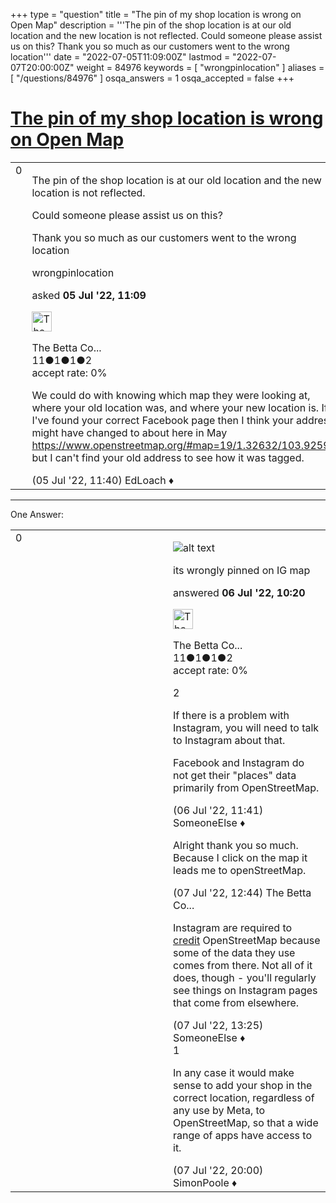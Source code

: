 +++
type = "question"
title = "The pin of my shop location is wrong on Open Map"
description = '''The pin of the shop location is at our old location and the new location is not reflected.  Could someone please assist us on this? Thank you so much as our customers went to the wrong location'''
date = "2022-07-05T11:09:00Z"
lastmod = "2022-07-07T20:00:00Z"
weight = 84976
keywords = [ "wrongpinlocation" ]
aliases = [ "/questions/84976" ]
osqa_answers = 1
osqa_accepted = false
+++

<div class="headNormal">

# [The pin of my shop location is wrong on Open Map](/questions/84976/the-pin-of-my-shop-location-is-wrong-on-open-map)

</div>

<div id="main-body">

<div id="askform">

<table id="question-table" style="width:100%;">
<colgroup>
<col style="width: 50%" />
<col style="width: 50%" />
</colgroup>
<tbody>
<tr>
<td style="width: 30px; vertical-align: top"><div class="vote-buttons">
<span id="post-84976-upvote" class="ajax-command post-vote up" rel="nofollow" title="I like this post (click again to cancel)"> </span>
<div id="post-84976-score" class="post-score" title="current number of votes">
0
</div>
<span id="post-84976-downvote" class="ajax-command post-vote down" rel="nofollow" title="I dont like this post (click again to cancel)"> </span> <span id="favorite-mark" class="ajax-command favorite-mark" rel="nofollow" title="mark/unmark this question as favorite (click again to cancel)"> </span>
<div id="favorite-count" class="favorite-count">
&#10;</div>
</div></td>
<td><div id="item-right">
<div class="question-body">
<p>The pin of the shop location is at our old location and the new location is not reflected.</p>
<p>Could someone please assist us on this?</p>
<p>Thank you so much as our customers went to the wrong location</p>
</div>
<div id="question-tags" class="tags-container tags">
<span class="post-tag tag-link-wrongpinlocation" rel="tag" title="see questions tagged &#39;wrongpinlocation&#39;">wrongpinlocation</span>
</div>
<div id="question-controls" class="post-controls">
&#10;</div>
<div class="post-update-info-container">
<div class="post-update-info post-update-info-user">
<p>asked <strong>05 Jul '22, 11:09</strong></p>
<img src="https://secure.gravatar.com/avatar/9dec10fb7ece95df5d173854e78f5268?s=32&amp;d=identicon&amp;r=g" class="gravatar" width="32" height="32" alt="The%20Betta%20Collaboration&#39;s gravatar image" />
<p><span>The Betta Co...</span><br />
<span class="score" title="11 reputation points">11</span><span title="1 badges"><span class="badge1">●</span><span class="badgecount">1</span></span><span title="1 badges"><span class="silver">●</span><span class="badgecount">1</span></span><span title="2 badges"><span class="bronze">●</span><span class="badgecount">2</span></span><br />
<span class="accept_rate" title="Rate of the user&#39;s accepted answers">accept rate:</span> <span title="The Betta Collaboration has no accepted answers">0%</span></p>
</div>
</div>
<div id="comments-container-84976" class="comments-container">
<span id="84977"></span>
<div id="comment-84977" class="comment">
<div id="post-84977-score" class="comment-score">
&#10;</div>
<div class="comment-text">
<p>We could do with knowing which map they were looking at, where your old location was, and where your new location is. If I've found your correct Facebook page then I think your address might have changed to about here in May <a href="https://www.openstreetmap.org/#map=19/1.32632/103.92596">https://www.openstreetmap.org/#map=19/1.32632/103.92596</a> but I can't find your old address to see how it was tagged.</p>
</div>
<div id="comment-84977-info" class="comment-info">
<span class="comment-age">(05 Jul '22, 11:40)</span> <span class="comment-user userinfo">EdLoach ♦</span>
</div>
</div>
</div>
<div id="comment-tools-84976" class="comment-tools">
&#10;</div>
<div class="clear">
&#10;</div>
<div id="comment-84976-form-container" class="comment-form-container">
&#10;</div>
<div class="clear">
&#10;</div>
</div></td>
</tr>
</tbody>
</table>

------------------------------------------------------------------------

<div class="tabBar">

<span id="sort-top"></span>

<div class="headQuestions">

One Answer:

</div>

</div>

<span id="84982"></span>

<div id="answer-container-84982" class="answer answered-by-owner">

<table style="width:100%;">
<colgroup>
<col style="width: 50%" />
<col style="width: 50%" />
</colgroup>
<tbody>
<tr>
<td style="width: 30px; vertical-align: top"><div class="vote-buttons">
<span id="post-84982-upvote" class="ajax-command post-vote up" rel="nofollow" title="I like this post (click again to cancel)"> </span>
<div id="post-84982-score" class="post-score" title="current number of votes">
0
</div>
<span id="post-84982-downvote" class="ajax-command post-vote down" rel="nofollow" title="I dont like this post (click again to cancel)"> </span>
</div></td>
<td><div class="item-right">
<div class="answer-body">
<p><img src="https://help.openstreetmap.org/upfiles/Screenshot_20220706-171942_Gallery.jpg" alt="alt text" /></p>
<p>its wrongly pinned on IG map</p>
</div>
<div class="answer-controls post-controls">
&#10;</div>
<div class="post-update-info-container">
<div class="post-update-info post-update-info-user">
<p>answered <strong>06 Jul '22, 10:20</strong></p>
<img src="https://secure.gravatar.com/avatar/9dec10fb7ece95df5d173854e78f5268?s=32&amp;d=identicon&amp;r=g" class="gravatar" width="32" height="32" alt="The%20Betta%20Collaboration&#39;s gravatar image" />
<p><span>The Betta Co...</span><br />
<span class="score" title="11 reputation points">11</span><span title="1 badges"><span class="badge1">●</span><span class="badgecount">1</span></span><span title="1 badges"><span class="silver">●</span><span class="badgecount">1</span></span><span title="2 badges"><span class="bronze">●</span><span class="badgecount">2</span></span><br />
<span class="accept_rate" title="Rate of the user&#39;s accepted answers">accept rate:</span> <span title="The Betta Collaboration has no accepted answers">0%</span></p>
</img>
</div>
</div>
<div id="comments-container-84982" class="comments-container">
<span id="84984"></span>
<div id="comment-84984" class="comment">
<div id="post-84984-score" class="comment-score">
2
</div>
<div class="comment-text">
<p>If there is a problem with Instagram, you will need to talk to Instagram about that.</p>
<p>Facebook and Instagram do not get their "places" data primarily from OpenStreetMap.</p>
</div>
<div id="comment-84984-info" class="comment-info">
<span class="comment-age">(06 Jul '22, 11:41)</span> <span class="comment-user userinfo">SomeoneElse ♦</span>
</div>
</div>
<span id="84998"></span>
<div id="comment-84998" class="comment">
<div id="post-84998-score" class="comment-score">
&#10;</div>
<div class="comment-text">
<p>Alright thank you so much. Because I click on the map it leads me to openStreetMap.</p>
</div>
<div id="comment-84998-info" class="comment-info">
<span class="comment-age">(07 Jul '22, 12:44)</span> <span class="comment-user userinfo">The Betta Co...</span>
</div>
</div>
<span id="84999"></span>
<div id="comment-84999" class="comment">
<div id="post-84999-score" class="comment-score">
&#10;</div>
<div class="comment-text">
<p>Instagram are required to <a href="https://www.openstreetmap.org/copyright">credit</a> OpenStreetMap because some of the data they use comes from there. Not all of it does, though - you'll regularly see things on Instagram pages that come from elsewhere.</p>
</div>
<div id="comment-84999-info" class="comment-info">
<span class="comment-age">(07 Jul '22, 13:25)</span> <span class="comment-user userinfo">SomeoneElse ♦</span>
</div>
</div>
<span id="85005"></span>
<div id="comment-85005" class="comment">
<div id="post-85005-score" class="comment-score">
1
</div>
<div class="comment-text">
<p>In any case it would make sense to add your shop in the correct location, regardless of any use by Meta, to OpenStreetMap, so that a wide range of apps have access to it.</p>
</div>
<div id="comment-85005-info" class="comment-info">
<span class="comment-age">(07 Jul '22, 20:00)</span> <span class="comment-user userinfo">SimonPoole ♦</span>
</div>
</div>
</div>
<div id="comment-tools-84982" class="comment-tools">
&#10;</div>
<div class="clear">
&#10;</div>
<div id="comment-84982-form-container" class="comment-form-container">
&#10;</div>
<div class="clear">
&#10;</div>
</div></td>
</tr>
</tbody>
</table>

</div>

<div class="paginator-container-left">

</div>

</div>

</div>


